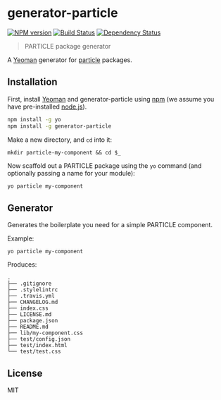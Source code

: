 # generator-particle
[![NPM version][npm-image]][npm-url] [![Build Status][travis-image]][travis-url] [![Dependency Status][daviddm-image]][daviddm-url]
> PARTICLE package generator

A [Yeoman](http://yeoman.io/) generator for
[particle](https://github.com/particlecss/particle) packages.

## Installation

First, install [Yeoman](http://yeoman.io) and generator-particle using [npm](https://www.npmjs.com/) (we assume you have pre-installed [node.js](https://nodejs.org/)).

```bash
npm install -g yo
npm install -g generator-particle
```

Make a new directory, and `cd` into it:

```
mkdir particle-my-component && cd $_
```

Now scaffold out a PARTICLE package using the `yo` command (and optionally passing
a name for your module):

```bash
yo particle my-component
```

## Generator

Generates the boilerplate you need for a simple PARTICLE component.

Example:

```
yo particle my-component
```

Produces:

```
.
├── .gitignore
├── .stylelintrc
├── .travis.yml
├── CHANGELOG.md
├── index.css
├── LICENSE.md
├── package.json
├── README.md
├── lib/my-component.css
├── test/config.json
├── test/index.html
└── test/test.css
```

## License

MIT


[npm-image]: https://badge.fury.io/js/generator-particlecss.svg
[npm-url]: https://npmjs.org/package/generator-particlecss
[travis-image]: https://travis-ci.org/particlecss/generator-particlecss.svg?branch=master
[travis-url]: https://travis-ci.org/particlecss/generator-particlecss
[daviddm-image]: https://david-dm.org/particlecss/generator-particlecss.svg?theme=shields.io
[daviddm-url]: https://david-dm.org/particlecss/generator-particlecss
